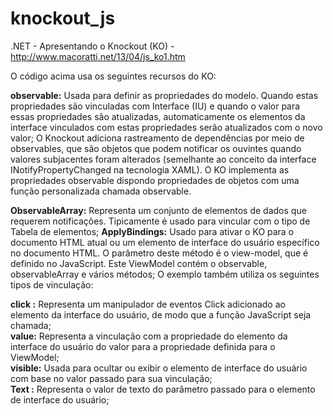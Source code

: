 # knockout_js
.NET - Apresentando o Knockout (KO) - http://www.macoratti.net/13/04/js_ko1.htm


O código acima usa os seguintes recursos do KO:

**observable:** Usada para definir as propriedades do modelo. Quando estas propriedades são vinculadas com Interface (IU) e quando o valor para essas propriedades são atualizadas, automaticamente os elementos da interface vinculados com estas propriedades serão atualizados com o novo valor;
O Knockout adiciona rastreamento de dependências por meio de observables, que são objetos que podem notificar os ouvintes quando valores subjacentes foram alterados (semelhante ao conceito da interface INotifyPropertyChanged na tecnologia XAML). O KO implementa as propriedades observable dispondo propriedades de objetos com uma função personalizada chamada observable.

**ObservableArray:** Representa um conjunto de elementos de dados que requerem notificações. Tipicamente é usado para vincular com o tipo de Tabela de elementos;
**ApplyBindings:** Usado para ativar o KO para o documento HTML atual ou um elemento de interface do usuário específico no documento HTML. O parâmetro deste método é o view-model, que é definido no JavaScript. Este ViewModel contém o observable, observableArray e vários métodos;
O exemplo também utiliza os seguintes tipos de vinculação:

**click :** Representa um manipulador de eventos Click adicionado ao elemento da interface do usuário, de modo que a função JavaScript seja chamada;
<br>
**value:** Representa a vinculação com a propriedade do elemento da interface do usuário do valor para a propriedade definida para o ViewModel;
<br>
**visible:** Usada para ocultar ou exibir o elemento de interface do usuário com base no valor passado para sua vinculação;
<br>
**Text :** Representa o valor de texto do parâmetro passado para o elemento de interface do usuário;
<br>
